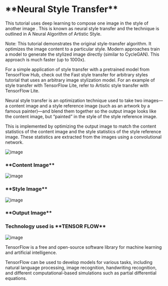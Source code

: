 <h1>**Neural Style Transfer** </h1>

This tutorial uses deep learning to compose one image in the style of another image . This is known as neural style transfer and the technique is outlined in A Neural Algorithm of Artistic Style.

Note: This tutorial demonstrates the original style-transfer algorithm. It optimizes the image content to a particular style. Modern approaches train a model to generate the stylized image directly (similar to CycleGAN). This approach is much faster (up to 1000x).

For a simple application of style transfer with a pretrained model from TensorFlow Hub, check out the Fast style transfer for arbitrary styles tutorial that uses an arbitrary image stylization model. For an example of style transfer with TensorFlow Lite, refer to Artistic style transfer with TensorFlow Lite.

Neural style transfer is an optimization technique used to take two images—a content image and a style reference image (such as an artwork by a famous painter)—and blend them together so the output image looks like the content image, but “painted” in the style of the style reference image.

This is implemented by optimizing the output image to match the content statistics of the content image and the style statistics of the style reference image. These statistics are extracted from the images using a convolutional network.







![image](https://github.com/saumya1139/Neural-Style-Transfer/assets/160774057/fe22ef04-1d2b-403a-8b37-630ac8e2fe8b)  


<h3>**Content Image**</h3>               
























![image](https://github.com/saumya1139/Neural-Style-Transfer/assets/160774057/61813be9-e0c6-4fe5-80bc-59e90decba2e)

<h3>**Style Image**</h3>


   





![image](https://github.com/saumya1139/Neural-Style-Transfer/assets/160774057/bf5149cb-5810-4b90-804d-dbfcca9988dc)


<h3>**Output Image**</h3>





<h3>Technology used is **TENSOR FLOW**</h3>







![image](https://github.com/saumya1139/Neural-Style-Transfer/assets/160774057/5ca01235-b1af-4334-8331-aad330f4ea00)




TensorFlow is a free and open-source software library for machine learning and artificial intelligence.


TensorFlow can be used to develop models for various tasks, including natural language processing, image recognition, handwriting recognition, and different computational-based simulations such as partial differential equations.
